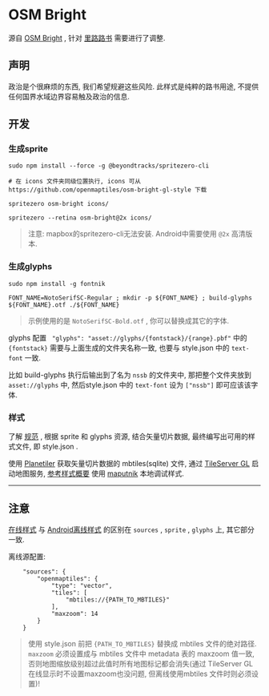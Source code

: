 # OSM Bright

源自 [OSM Bright](https://github.com/openmaptiles/osm-bright-gl-style/) , 针对 [里路路书](lilu.red) 需要进行了调整.

## 声明

政治是个很麻烦的东西, 我们希望规避这些风险. 此样式是纯粹的路书用途, 不提供任何国界水域边界容易触及政治的信息.

## 开发

### 生成sprite

```
sudo npm install --force -g @beyondtracks/spritezero-cli

# 在 icons 文件夹同级位置执行, icons 可从 https://github.com/openmaptiles/osm-bright-gl-style 下载

spritezero osm-bright icons/

spritezero --retina osm-bright@2x icons/
```

> 注意: mapbox的spritezero-cli无法安装. Android中需要使用 `@2x` 高清版本.

### 生成glyphs

```
sudo npm install -g fontnik

FONT_NAME=NotoSerifSC-Regular ; mkdir -p ${FONT_NAME} ; build-glyphs ${FONT_NAME}.otf ./${FONT_NAME}
```

> 示例使用的是 `NotoSerifSC-Bold.otf` , 你可以替换成其它的字体.

glyphs 配置 ` "glyphs": "asset://glyphs/{fontstack}/{range}.pbf"` 中的 `{fontstack}` 需要与上面生成的文件夹名称一致, 也要与 style.json 中的 `text-font` 一致.

比如 build-glyphs 执行后输出到了名为 `nssb` 的文件夹中, 那把整个文件夹放到 `asset://glyphs` 中, 然后style.json 中的 `text-font` 设为 `["nssb"]` 即可应该该字体.

### 样式

了解 [规范](https://openmaptiles.org/docs/style/mapbox-gl-style-spec/) , 根据 sprite 和 glyphs 资源, 结合矢量切片数据, 最终编写出可用的样式文件, 即 style.json .

使用 [Planetiler](https://github.com/onthegomap/planetiler/) 获取矢量切片数据的 mbtiles(sqlite) 文件, 通过 [TileServer GL](https://openmaptiles.org/docs/host/tileserver-gl/) 启动地图服务, [参考样式概要](https://openmaptiles.org/docs/style/mapbox-gl-style-spec/) 使用 [maputnik](https://github.com/maputnik/editor) 本地调试样式.

---

## 注意

[在线样式](style-localhost.json) 与 [Android离线样式](style-android-offline.json) 的区别在 `sources` , `sprite` , `glyphs` 上, 其它部分一致.

离线源配置:

```
    "sources": {
        "openmaptiles": {
            "type": "vector",
            "tiles": [
                "mbtiles://{PATH_TO_MBTILES}"
            ],
            "maxzoom": 14
        }
    }
```

> 使用 style.json 前把 `{PATH_TO_MBTILES}` 替换成 mbtiles 文件的绝对路径. `maxzoom` 必须设置成与 mbtiles 文件中 metadata 表的 maxzoom 值一致, 否则地图缩放级别超过此值时所有地图标记都会消失(通过 TileServer GL 在线显示时不设置maxzoom也没问题, 但离线使用mbtiles 文件时则必须设置)!
